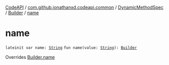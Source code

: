 [CodeAPI](../../../index.md) / [com.github.jonathanxd.codeapi.common](../../index.md) / [DynamicMethodSpec](../index.md) / [Builder](index.md) / [name](.)

# name

`lateinit var name: `[`String`](https://kotlinlang.org/api/latest/jvm/stdlib/kotlin/-string/index.html)
`fun name(value: `[`String`](https://kotlinlang.org/api/latest/jvm/stdlib/kotlin/-string/index.html)`): `[`Builder`](index.md)

Overrides [Builder.name](../../../com.github.jonathanxd.codeapi.base/-named/-builder/name.md)

